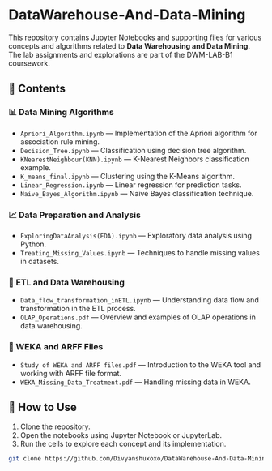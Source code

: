 # DataWarehouse-And-Data-Mining

This repository contains Jupyter Notebooks and supporting files for various concepts and algorithms related to **Data Warehousing and Data Mining**. The lab assignments and explorations are part of the DWM-LAB-B1 coursework.

## 📁 Contents

### 📊 Data Mining Algorithms
- `Apriori_Algorithm.ipynb` — Implementation of the Apriori algorithm for association rule mining.
- `Decision_Tree.ipynb` — Classification using decision tree algorithm.
- `KNearestNeighbour(KNN).ipynb` — K-Nearest Neighbors classification example.
- `K_means_final.ipynb` — Clustering using the K-Means algorithm.
- `Linear_Regression.ipynb` — Linear regression for prediction tasks.
- `Naive_Bayes_Algorithm.ipynb` — Naive Bayes classification technique.

### 📈 Data Preparation and Analysis
- `ExploringDataAnalysis(EDA).ipynb` — Exploratory data analysis using Python.
- `Treating_Missing_Values.ipynb` — Techniques to handle missing values in datasets.

### 🔄 ETL and Data Warehousing
- `Data_flow_transformation_inETL.ipynb` — Understanding data flow and transformation in the ETL process.
- `OLAP_Operations.pdf` — Overview and examples of OLAP operations in data warehousing.

### 🧪 WEKA and ARFF Files
- `Study of WEKA and ARFF files.pdf` — Introduction to the WEKA tool and working with ARFF file format.
- `WEKA_Missing_Data_Treatment.pdf` — Handling missing data in WEKA.

## 📘 How to Use
1. Clone the repository.
2. Open the notebooks using Jupyter Notebook or JupyterLab.
3. Run the cells to explore each concept and its implementation.

```bash
git clone https://github.com/Divyanshuxoxo/DataWarehouse-And-Data-Mining.git

